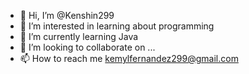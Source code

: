 - 👋 Hi, I’m @Kenshin299
- 👀 I’m interested in learning about programming
- 🌱 I’m currently learning Java
- 💞️ I’m looking to collaborate on ...
- 📫 How to reach me kemylfernandez299@gmail.com

<!---
Kenshin299/Kenshin299 is a ✨ special ✨ repository because its `README.md` (this file) appears on your GitHub profile.
You can click the Preview link to take a look at your changes.
--->
